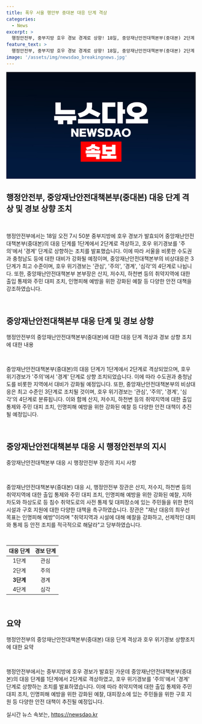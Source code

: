 ```yaml
---
title: 폭우 서울 행안부 중대본 대응 단계 격상
categories:
  - News
excerpt: >
  행정안전부, 중부지방 호우 경보 경계로 상향! 18일, 중앙재난안전대책본부(중대본) 2단계 대응 발표. 서울과 수도권 등에 호우 경보 발령, 취약지역 예찰 강화, 대피조치 지시. 행안부 이상민 장관 재난 대응 최우선 목표는 인명피해 예방 강조. 사전 통제, 생존용품 제공 등 구호 지원에 만전.
feature_text: >
  행정안전부, 중부지방 호우 경보 경계로 상향! 18일, 중앙재난안전대책본부(중대본) 2단계 대응 발표. 서울과 수도권 등에 호우 경보 발령, 취약지역 예찰 강화, 대피조치 지시. 행안부 이상민 장관 재난 대응 최우선 목표는 인명피해 예방 강조. 사전 통제, 생존용품 제공 등 구호 지원에 만전.
image: '/assets/img/newsdao_breakingnews.jpg'
---
```


<p><img src="/assets/img/newsdao_breakingnews.jpg" alt="ontimetimes 속보" /></p>

<h2 data-ke-size="size26">행정안전부, 중앙재난안전대책본부(중대본) 대응 단계 격상 및 경보 상향 조치</h2>

<p data-ke-size="size16">&nbsp;</p>

<p>행정안전부에서는 18일 오전 7시 50분 중부지방에 호우 경보가 발효되어 중앙재난안전대책본부(중대본)의 대응 단계를 1단계에서 2단계로 격상하고, 호우 위기경보를 '주의'에서 '경계' 단계로 상향하는 조치를 발표했습니다. 이에 따라 서울을 비롯한 수도권과 충청남도 등에 대한 대비가 강화될 예정이며, 중앙재난안전대책본부의 비상대응은 3단계가 최고 수준이며, 호우 위기경보는 '관심', '주의', '경계', '심각'의 4단계로 나뉩니다. 또한, 중앙재난안전대책본부 본부장은 산지, 저수지, 하천변 등의 취약지역에 대한 출입 통제와 주민 대피 조치, 인명피해 예방을 위한 강화된 예찰 등 다양한 안전 대책을 강조하였습니다.</p>

<p data-ke-size="size16">&nbsp;</p>

<h2 data-ke-size="size24">중앙재난안전대책본부 대응 단계 및 경보 상향</h2>

<p data-ke-size="size16">행정안전부의 중앙재난안전대책본부(중대본)에 대한 대응 단계 격상과 경보 상향 조치에 대한 내용</p>

<p data-ke-size="size16">&nbsp;</p>

<p>중앙재난안전대책본부(중대본)의 대응 단계가 1단계에서 2단계로 격상되었으며, 호우 위기경보가 '주의'에서 '경계' 단계로 상향 조치되었습니다. 이에 따라 수도권과 충청남도를 비롯한 지역에서 대비가 강화될 예정입니다. 또한, 중앙재난안전대책본부의 비상대응은 최고 수준인 3단계로 조치될 것이며, 호우 위기경보는 '관심', '주의', '경계', '심각'의 4단계로 분류됩니다. 이와 함께 산지, 저수지, 하천변 등의 취약지역에 대한 출입 통제와 주민 대피 조치, 인명피해 예방을 위한 강화된 예찰 등 다양한 안전 대책이 추진될 예정입니다.</p>

<p data-ke-size="size16">&nbsp;</p>

<h2 data-ke-size="size24">중앙재난안전대책본부 대응 시 행정안전부의 지시</h2>

<p data-ke-size="size16">중앙재난안전대책본부 대응 시 행정안전부 장관의 지시 사항</p>

<p data-ke-size="size16">&nbsp;</p>

<p>중앙재난안전대책본부(중대본) 대응 시, 행정안전부 장관은 산지, 저수지, 하천변 등의 취약지역에 대한 출입 통제와 주민 대피 조치, 인명피해 예방을 위한 강화된 예찰, 지하차도와 하상도로 등 침수 취약도로의 사전 통제 및 대피장소에 있는 주민들을 위한 편의시설과 구호 지원에 대한 다양한 대책을 촉구하였습니다. 장관은 "재난 대응의 최우선 목표는 인명피해 예방"이라며 "취약지역과 시설에 대해 예찰을 강화하고, 선제적인 대피와 통제 등 안전 조치를 적극적으로 해달라"고 당부하였습니다.</p>

<p data-ke-size="size16">&nbsp;</p>

<table>
    <thead>
        <tr>
            <th style="text-align: center;">대응 단계</th>
            <th style="text-align: center;">경보 단계</th>
        </tr>
    </thead>
    <tbody>
        <tr>
            <td style="text-align: center;">1단계</td>
            <td style="text-align: center;">관심</td>
        </tr>
        <tr>
            <td style="text-align: center;">2단계</td>
            <td style="text-align: center;">주의</td>
        </tr>
        <tr>
            <td style="text-align: center; height: 17px;"><b>3단계</b></td>
            <td style="text-align: center;">경계</td>
        </tr>
        <tr>
            <td style="text-align: center;">4단계</td>
            <td style="text-align: center;">심각</td>
        </tr>
    </tbody>
</table>

<p data-ke-size="size16">&nbsp;</p>

<h2 data-ke-size="size24">요약</h2>

<p data-ke-size="size16">행정안전부의 중앙재난안전대책본부(중대본) 대응 단계 격상과 호우 위기경보 상향조치에 대한 요약</p>

<p data-ke-size="size16">&nbsp;</p>

<p>행정안전부에서는 중부지방에 호우 경보가 발효된 가운데 중앙재난안전대책본부(중대본)의 대응 단계를 1단계에서 2단계로 격상하였고, 호우 위기경보를 '주의'에서 '경계' 단계로 상향하는 조치를 발표하였습니다. 이에 따라 취약지역에 대한 출입 통제와 주민 대피 조치, 인명피해 예방을 위한 강화된 예찰, 대피장소에 있는 주민들을 위한 구호 지원 등 다양한 안전 대책이 추진될 예정입니다.</p>
실시간 뉴스 속보는, <a href="https://newsdao.kr" rel="dofollow">https://newsdao.kr</a>


